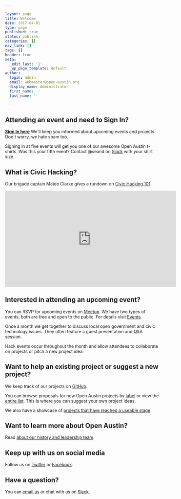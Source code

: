 ```yaml
---

layout: page
title: Welcome
date: 2017-04-01
type: page
published: true
status: publish
categories: []
nav_link: []
tags: []
header: true
meta:
  _edit_last: '1'
  _wp_page_template: default
author:
  login: admin
  email: webmaster@open-austin.org
  display_name: Administrator
  first_name: ''
  last_name: ''

---
```


## Attending an event and need to Sign In?
[**Sign In here**](https://docs.google.com/forms/d/e/1FAIpQLSd799C8EF7cCXmuSM9jfYPFSlPGPReFOao_GTaI58QD_w5FPg/viewform?embedded=true) We'll keep you informed about upcoming events and projects. Don't worry, we hate spam too.

Signing in at five events will get you one of our awesome Open Austin t-shirts. Was this your fifth event? Contact @seand on [Slack](https://open-austin.slack.com/messages/) with your shirt size.

## What is Civic Hacking?
Our brigade captain Mateo Clarke gives a rundown on [Civic Hacking 101](https://www.youtube.com/embed/sxrgxDF4FJ0).

<iframe width="560" height="315" src="https://www.youtube.com/embed/sxrgxDF4FJ0" frameborder="0" allowfullscreen></iframe>

<br>

## Interested in attending an upcoming event?
You can RSVP for upcoming events on [Meetup](https://www.meetup.com/Open-Austin/). We have two types of events, both are free and open to the public. For details visit [Events](/events).

Once a month we get together to discuss local open government and civic technology issues. They often feature a guest presentation and Q&A session.

Hack events occur throughout the month and allow attendees to collaborate on projects or pitch a new project idea.

## Want to help an existing project or suggest a new project?
We keep track of our projects on [GitHub](https://github.com/open-austin ).

You can browse proposals for new Open Austin projects by [label](https://github.com/open-austin/project-ideas/labels) or view the [entire list](https://github.com/open-austin/project-ideas/issues). This is where you can suggest your own project ideas.

We also have a showcase of [projects that have reached a useable stage](/projects).

## Want to learn more about Open Austin?
Read [about our history and leadership team](https://www.open-austin.org/about/).

## Keep up with us on social media
Follow us on [Twitter](https://twitter.com/openaustin) or [Facebook](https://www.facebook.com/Open-Austin-412390968837071/).

## Have a question?
You can [email us](info@open-austin.org) or chat with us on [Slack](https://slack.open-austin.org/).
